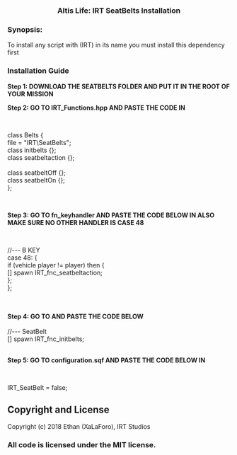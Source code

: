 <p>
<h3 align="center">Altis Life: IRT SeatBelts Installation</h3>
</p>
<h3> Synopsis:</h3>
To install any script with (IRT) in its name you must install this dependency first

<h3> Installation Guide</h3>

<b> Step 1: DOWNLOAD THE SEATBELTS FOLDER AND PUT IT IN THE ROOT OF YOUR MISSION </b>
<br/> 


<b> Step 2: GO TO IRT_Functions.hpp AND PASTE THE CODE IN </b>

<br/> 

class Belts { <br/> 
        file = "IRT\SeatBelts"; <br/> 
        class initbelts {}; <br/> 
        class seatbeltaction {}; <br/>  
        class seatbeltOff {}; <br/> 
        class seatbeltOn {}; <br/> 
}; <br/> 

<br/> 

<b> Step 3: GO TO fn_keyhandler AND PASTE THE CODE BELOW IN ALSO MAKE SURE NO OTHER HANDLER IS CASE 48  </b>

<br/> 

//--- B KEY <br/> 
    case 48: { <br/> 
        if (vehicle player != player) then { <br/> 
           [] spawn IRT_fnc_seatbeltaction; <br/> 
        }; <br/> 
    }; <br/> 

<br/> 


<br/> 
<b> Step 4: GO TO  AND PASTE THE CODE BELOW </b>

<br/> 
<br/> 
//--- SeatBelt <br/> 
[] spawn IRT_fnc_initbelts;
<br/> 

<br/> 

<b> Step 5: GO TO configuration.sqf AND PASTE THE CODE BELOW IN  </b>

<br/> 

IRT_SeatBelt = false;

## Copyright and License

Copyright (c) 2018 Ethan (XaLaForo), IRT Studios

### All code is licensed under the MIT license.

